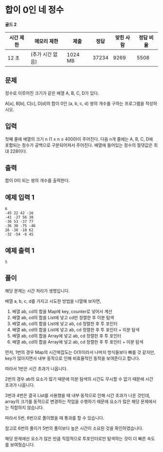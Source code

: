# 합이 0인 네 정수

**골드 2**

|시간 제한	|메모리 제한|	제출|	정답|	맞힌 사람	|정답 비율|
|---|---|---|---|---|---|
|12 초| (추가 시간 없음)	|1024 MB	|37234|	9269|	5508|	22.610%|

## 문제

정수로 이루어진 크기가 같은 배열 A, B, C, D가 있다.

A[a], B[b], C[c], D[d]의 합이 0인 (a, b, c, d) 쌍의 개수를 구하는 프로그램을 작성하시오.

## 입력 

첫째 줄에 배열의 크기 n (1 ≤ n ≤ 4000)이 주어진다. 다음 n개 줄에는 A, B, C, D에 포함되는 정수가 공백으로 구분되어져서 주어진다. 배열에 들어있는 정수의 절댓값은 최대 228이다.

## 출력 

합이 0이 되는 쌍의 개수를 출력한다.

## 예제 입력 1

```
6
-45 22 42 -16
-41 -27 56 30
-36 53 -37 77
-36 30 -75 -46
26 -38 -10 62
-32 -54 -6 45
```

## 예제 출력 1

```
5
```

## 풀이 

해당 문제는 시간 처리가 생명입니다.

배열 a, b, c, d를 가지고 시도한 방법을 나열해 보자면,

1. 배열 ab, cd의 합을 Map에 key, counter로 넣어서 계산 
2. 배열 ab, cd의 합을 List에 넣고 cd만 정렬한 후 이분 탐색
3. 배열 ab, cd의 합을 List에 넣고 ab, cd 정렬한 후 투 포인터
4. 배열 ab, cd의 합을 List에 넣고 ab, cd 정렬한 후 투 포인터 + 이분 탐색
5. 배열 ab, cd의 합을 Array에 넣고 ab, cd 정렬한 후 투 포인터
6. 배열 ab, cd의 합을 Array에 넣고 ab, cd 정렬한 후 투 포인터 + 이분 탐색

먼저, 1번의 경우 Map의 시간복잡도는 O(1)이라서 나머지 방식들보다 빠를 것 같지만, key가 많아지면서 내부 동작으로 인해 비효율적인 동작을 보여준다고 합니다.

따라서 1번은 시간 초과가 나옵니다.

2번의 경우 ab의 요소가 많기 때문에 이분 탐색의 시간도 무시할 수 없기 때문에 시간 초과가 나옵니다.

3번과 4번은 결국 List를 사용했을 때 내부 동작으로 인해 시간 초과가 나온 것인데, array의 크기를 동적으로 변경하는 작업을 수행하기 때문에 요소가 많은 해당 문제에서는 적합하지 않습니다.

따라서 5번, 6번으로 풀이했을 때 통과를 할 수 있습니다.

참고로 6번의 풀이가 5번의 풀이보다 높은 시간이 소요된 것을 확인하였습니다. 

해당 문제에선 요소가 많은 만큼 직접적으로 투포인터로만 탐색하는 것이 더 빠른 속도를 보여줬습니다.